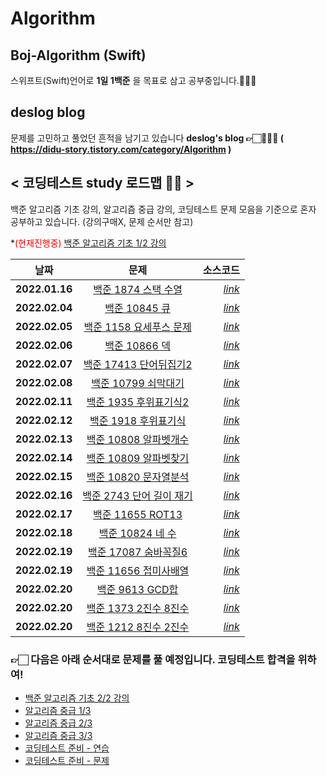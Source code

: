 # Algorithm
## Boj-Algorithm (Swift)
스위프트(Swift)언어로 **1일 1백준** 을 목표로 삼고 공부중입니다.👩🏻‍💻

## deslog blog
문제를 고민하고 풀었던 흔적을 남기고 있습니다 
**deslog's blog 👉🏻👩🏻‍💻 ( https://didu-story.tistory.com/category/Algorithm )**

## < 코딩테스트 study 로드맵 ✍🏻 >
백준 알고리즘 기초 강의, 알고리즘 중급 강의, 코딩테스트 문제 모음을 기준으로 혼자 공부하고 있습니다. (강의구매X, 문제 순서만 참고)

*<span style="color:red">(현재진행중)</span> [백준 알고리즘 기초 1/2 강의](https://code.plus/course/41)

| <center>날짜</center> |  <center>문제</center> |  <center>소스코드</center> |
|:--------|:--------:|--------:|
|**<center>2022.01.16</center>** | <center>[백준 1874 스택 수열](https://www.acmicpc.net/problem/1874) </center>|*[link](https://github.com/deslog/Algorithm/blob/main/Algorithm/Boj/10828_%EC%8A%A4%ED%83%9D(stack)/main.swift)* |
|**<center>2022.02.04</center>** | <center>[백준 10845 큐](https://www.acmicpc.net/problem/10845)</center> |*[link](https://github.com/deslog/Algorithm/blob/main/Algorithm/Boj/10845_%ED%81%90/main.swift)* |
|**<center>2022.02.05</center>** | <center>[백준 1158 요세푸스 문제](https://www.acmicpc.net/problem/1158) </center> |*[link](https://github.com/deslog/Algorithm/blob/main/Algorithm/Boj/1158_%EC%9A%94%EC%84%B8%ED%91%B8%EC%8A%A4%20%EB%AC%B8%EC%A0%9C/main.swift)* |
|**<center>2022.02.06</center>** | <center>[백준 10866 덱](https://www.acmicpc.net/problem/10866) </center> |*[link](https://github.com/deslog/Algorithm/blob/main/Algorithm/Boj/10866_%EB%8D%B1/main.swift)* |
|**<center>2022.02.07</center>** | <center>[백준 17413 단어뒤집기2](https://www.acmicpc.net/problem/17413) </center> |*[link](https://github.com/deslog/Algorithm/blob/main/Algorithm/Boj/17413_%EB%8B%A8%EC%96%B4%EB%92%A4%EC%A7%91%EA%B8%B02/main.swift)* |
|**<center>2022.02.08</center>** | <center>[백준 10799 쇠막대기](https://www.acmicpc.net/problem/10799) </center> |*[link](https://github.com/deslog/Algorithm/blob/main/Algorithm/Boj/10799_%EC%87%A0%EB%A7%89%EB%8C%80%EA%B8%B0/main.swift)* |
|**<center>2022.02.11</center>** | <center>[백준 1935 후위표기식2](https://www.acmicpc.net/problem/1935) </center> |*[link](https://github.com/deslog/Algorithm/blob/main/Algorithm/Boj/1935_%ED%9B%84%EC%9C%84%ED%91%9C%EA%B8%B0%EC%8B%9D2/main.swift)* |
|**<center>2022.02.12</center>** | <center>[백준 1918 후위표기식](https://www.acmicpc.net/problem/1918) </center> |*[link](https://github.com/deslog/Algorithm/blob/main/Algorithm/Boj/1918_%ED%9B%84%EC%9C%84%ED%91%9C%EA%B8%B0%EC%8B%9D/main.swift)* |
|**<center>2022.02.13</center>** | <center>[백준 10808 알파벳개수](https://www.acmicpc.net/problem/10808) </center> |*[link](https://github.com/deslog/Algorithm/blob/main/Algorithm/Boj/10808_%EC%95%8C%ED%8C%8C%EB%B2%B3%20%EA%B0%9C%EC%88%98/main.swift)* |
|**<center>2022.02.14</center>** | <center>[백준 10809 알파벳찾기](https://www.acmicpc.net/problem/10809) </center> |*[link](https://github.com/deslog/Algorithm/blob/main/Algorithm/Boj/10809_%EC%95%8C%ED%8C%8C%EB%B2%B3%20%EC%B0%BE%EA%B8%B0/main.swift)* |
|**<center>2022.02.15</center>** | <center>[백준 10820 문자열분석](https://www.acmicpc.net/problem/10820) </center> |*[link](https://github.com/deslog/Algorithm/blob/main/Algorithm/Boj/10820_%EB%AC%B8%EC%9E%90%EC%97%B4%20%EB%B6%84%EC%84%9D/main.swift)* |
|**<center>2022.02.16</center>** | <center>[백준 2743 단어 길이 재기](https://www.acmicpc.net/problem/2743) </center> |*[link](https://github.com/deslog/Algorithm/blob/main/Algorithm/Boj/2743_%EB%8B%A8%EC%96%B4%20%EA%B8%B8%EC%9D%B4%20%EC%9E%AC%EA%B8%B0/main.swift)* |
|**<center>2022.02.17</center>** | <center>[백준 11655 ROT13](https://www.acmicpc.net/problem/11655) </center> |*[link](https://github.com/deslog/Algorithm/blob/main/Algorithm/Boj/11655_ROT13/main.swift)* |
|**<center>2022.02.18</center>** | <center>[백준 10824 네 수](https://www.acmicpc.net/problem/10824) </center> |*[link](https://github.com/deslog/Algorithm/blob/main/Algorithm/Boj/10824_%EB%84%A4%20%EC%88%98/main.swift)* |
|**<center>2022.02.19</center>** | <center>[백준 17087 숨바꼭질6](https://www.acmicpc.net/problem/17087) </center> |*[link](https://github.com/deslog/Algorithm/blob/main/Algorithm/Boj/17087_%EC%88%A8%EB%B0%94%EA%BC%AD%EC%A7%886/main.swift)* |
|**<center>2022.02.19</center>** | <center>[백준 11656 접미사배열](https://www.acmicpc.net/problem/11656) </center> |*[link](https://github.com/deslog/Algorithm/blob/main/Algorithm/Boj/11656_%EC%A0%91%EB%AF%B8%EC%82%AC%20%EB%B0%B0%EC%97%B4/main.swift)* |
|**<center>2022.02.20</center>** | <center>[백준 9613 GCD합](https://www.acmicpc.net/problem/9613) </center> |*[link](https://github.com/deslog/Algorithm/blob/main/Algorithm/Boj/9613_GCD%ED%95%A9/main.swift)* |
|**<center>2022.02.20</center>** | <center>[백준 1373 2진수 8진수](https://www.acmicpc.net/problem/1373) </center> |*[link](https://github.com/deslog/Algorithm/blob/main/Algorithm/Boj/1373_2%EC%A7%84%EC%88%98%208%EC%A7%84%EC%88%98/main.swift)* |
|**<center>2022.02.20</center>** | <center>[백준 1212 8진수 2진수](https://www.acmicpc.net/problem/1212) </center> |*[link](https://github.com/deslog/Algorithm/blob/main/Algorithm/Boj/1212_8%EC%A7%84%EC%88%98%202%EC%A7%84%EC%88%98/main.swift)* |



### 👉🏻 다음은 아래 순서대로 문제를 풀 예정입니다. 코딩테스트 합격을 위하여!
* [백준 알고리즘 기초 2/2 강의](https://code.plus/course/42)
* [알고리즘 중급 1/3](https://code.plus/course/43)
* [알고리즘 중급 2/3](https://code.plus/course/44)
* [알고리즘 중급 3/3](https://code.plus/course/45)
* [코딩테스트 준비 - 연습](https://code.plus/course/52)
* [코딩테스트 준비 - 문제](https://code.plus/course/53)


